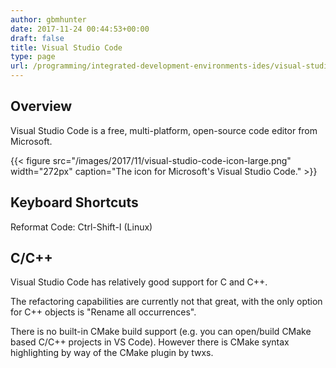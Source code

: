 ```yaml
---
author: gbmhunter
date: 2017-11-24 00:44:53+00:00
draft: false
title: Visual Studio Code
type: page
url: /programming/integrated-development-environments-ides/visual-studio-code
---
```


## Overview

Visual Studio Code is a free, multi-platform, open-source code editor from Microsoft.

{{< figure src="/images/2017/11/visual-studio-code-icon-large.png" width="272px" caption="The icon for Microsoft's Visual Studio Code."  >}}

## Keyboard Shortcuts

Reformat Code: Ctrl-Shift-I (Linux)

## C/C++

Visual Studio Code has relatively good support for C and C++.

The refactoring capabilities are currently not that great, with the only option for C++ objects is "Rename all occurrences".

There is no built-in CMake build support (e.g. you can open/build CMake based C/C++ projects in VS Code). However there is CMake syntax highlighting by way of the CMake plugin by twxs.
